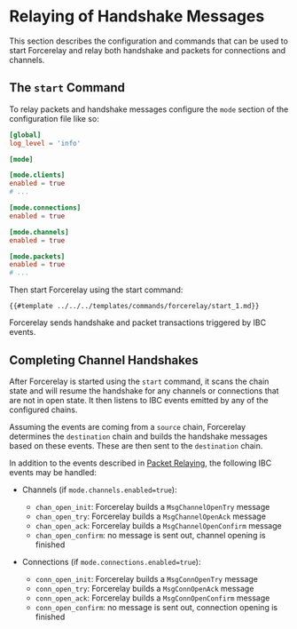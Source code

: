 # Relaying of Handshake Messages

This section describes the configuration and commands that can be used to start Forcerelay and relay both handshake and packets
for connections and channels.

## The `start` Command

To relay packets and handshake messages configure the `mode` section of the configuration file like so:
```toml
[global]
log_level = 'info'

[mode]

[mode.clients]
enabled = true
# ...

[mode.connections]
enabled = true

[mode.channels]
enabled = true

[mode.packets]
enabled = true
# ...
```

Then start Forcerelay using the start command:

```shell
{{#template ../../../templates/commands/forcerelay/start_1.md}}
```

Forcerelay sends handshake and packet transactions triggered by IBC events.

## Completing Channel Handshakes

After Forcerelay is started using the `start` command, it scans the chain state and will resume the handshake for any
channels or connections that are not in open state. It then listens to IBC events emitted by any of
the configured chains.

Assuming the events are coming from a `source` chain, Forcerelay determines the `destination` chain and builds the handshake messages based on these events. These are then sent to the `destination` chain.

In addition to the events described in [Packet Relaying](packets.md#packet-relaying), the following IBC events may be handled:

- Channels (if `mode.channels.enabled=true`):
  - `chan_open_init`: Forcerelay builds a `MsgChannelOpenTry` message
  - `chan_open_try`: Forcerelay builds a `MsgChannelOpenAck` message
  - `chan_open_ack`: Forcerelay builds a `MsgChannelOpenConfirm` message
  - `chan_open_confirm`: no message is sent out, channel opening is finished

- Connections (if `mode.connections.enabled=true`):
  - `conn_open_init`: Forcerelay builds a `MsgConnOpenTry` message
  - `conn_open_try`: Forcerelay builds a `MsgConnOpenAck` message
  - `conn_open_ack`: Forcerelay builds a `MsgConnOpenConfirm` message
  - `conn_open_confirm`: no message is sent out, connection opening is finished

